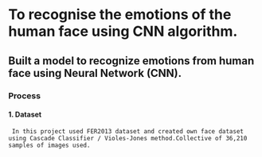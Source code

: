 # To recognise the emotions of the human face using CNN algorithm.
## Built a model to recognize emotions from human face using Neural Network (CNN). 

### Process
#### 1. Dataset
     In this project used FER2013 dataset and created own face dataset using Cascade Classifier / Violes-Jones method.Collective of 36,210 samples of images used.
